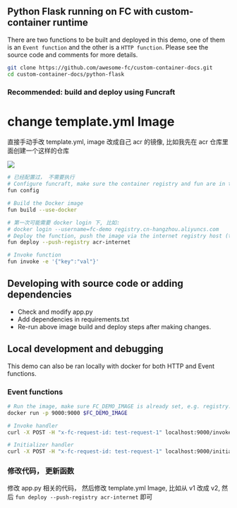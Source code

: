 ## Python Flask running on FC with custom-container runtime

There are two functions to be built and deployed in this demo, one of them is an `Event function` and the other is a `HTTP function`. Please see the source code and comments for more details.

```bash
git clone https://github.com/awesome-fc/custom-container-docs.git
cd custom-container-docs/python-flask
```

### Recommended: build and deploy using Funcraft

# change template.yml Image

直接手动手改 template.yml, image 改成自己 acr 的镜像, 比如我先在 acr 仓库里面创建一个这样的仓库

![](https://img.alicdn.com/imgextra/i3/O1CN01Fw6TyH1a87NclFCIK_!!6000000003284-2-tps-970-543.png)

```bash
# 已经配置过， 不需要执行
# Configure funcraft, make sure the container registry and fun are in the same region, skip this step if fun is already configured.
fun config

# Build the Docker image
fun build --use-docker

# 第一次可能需要 docker login 下, 比如:
# docker login --username=fc-demo registry.cn-hangzhou.aliyuncs.com
# Deploy the function, push the image via the internet registry host (the function config uses the VPC registry for faster image pulling)
fun deploy --push-registry acr-internet

# Invoke function
fun invoke -e '{"key":"val"}'
```

## Developing with source code or adding dependencies

- Check and modify app.py
- Add dependencies in requirements.txt
- Re-run above image build and deploy steps after making changes.

## Local development and debugging

This demo can also be ran locally with docker for both HTTP and Event functions.

### Event functions

```bash
# Run the image, make sure FC_DEMO_IMAGE is already set, e.g. registry.cn-shenzhen.aliyuncs.com/fc-demo/python-flask:v0.1
docker run -p 9000:9000 $FC_DEMO_IMAGE

# Invoke handler
curl -X POST -H "x-fc-request-id: test-request-1" localhost:9000/invoke -d '{"hello":"FC"}'

# Initializer handler
curl -X POST -H "x-fc-request-id: test-request-1" localhost:9000/initialize
```

### 修改代码， 更新函数

修改 app.py 相关的代码， 然后修改 template.yml Image, 比如从 v1 改成 v2, 然后 `fun deploy --push-registry acr-internet` 即可
